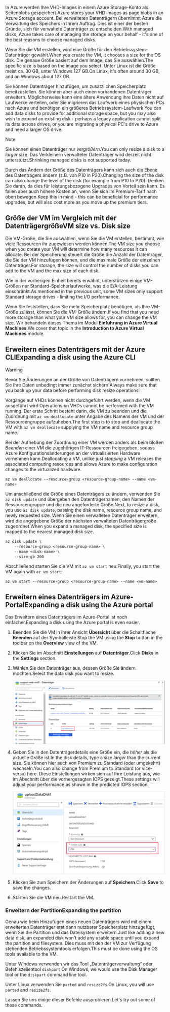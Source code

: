 <span data-ttu-id="72e8d-101">In Azure werden Ihre VHD-Images in einem Azure Storage-Konto als Seitenblobs gespeichert.</span><span class="sxs-lookup"><span data-stu-id="72e8d-101">Azure stores your VHD images as page blobs in an Azure Storage account.</span></span> <span data-ttu-id="72e8d-102">Bei verwalteten Datenträgern übernimmt Azure die Verwaltung des Speichers in Ihrem Auftrag. Dies ist einer der besten Gründe, sich für verwaltete Datenträger zu entscheiden.</span><span class="sxs-lookup"><span data-stu-id="72e8d-102">With managed disks, Azure takes care of managing the storage on your behalf - it's one of the best reasons to choose managed disks.</span></span>

<span data-ttu-id="72e8d-103">Wenn Sie die VM erstellen, wird eine Größe für den Betriebssystem-Datenträger gewählt.</span><span class="sxs-lookup"><span data-stu-id="72e8d-103">When you create the VM, it chooses a size for the OS disk.</span></span> <span data-ttu-id="72e8d-104">Die genaue Größe basiert auf dem Image, das Sie auswählen.</span><span class="sxs-lookup"><span data-stu-id="72e8d-104">The specific size is based on the image you select.</span></span> <span data-ttu-id="72e8d-105">Unter Linux ist die Größe meist ca. 30 GB, unter Windows 127 GB.</span><span class="sxs-lookup"><span data-stu-id="72e8d-105">On Linux, it's often around 30 GB, and on Windows about 127 GB.</span></span>

<span data-ttu-id="72e8d-106">Sie können Datenträger hinzufügen, um zusätzlichen Speicherplatz bereitzustellen. Sie können aber auch einen vorhandenen Datenträger erweitern. Möglicherweise kann eine ältere Anwendung ihre Daten nicht auf Laufwerke verteilen, oder Sie migrieren das Laufwerk eines physischen PCs nach Azure und benötigen ein größeres Betriebssystem-Laufwerk.</span><span class="sxs-lookup"><span data-stu-id="72e8d-106">You can add data disks to provide for additional storage space, but you may also wish to expand an existing disk - perhaps a legacy application cannot split its data across drives, or you are migrating a physical PC's drive to Azure and need a larger OS drive.</span></span>

> [!NOTE]
> <span data-ttu-id="72e8d-107">Sie können einen Datenträger nur _vergrößern_.</span><span class="sxs-lookup"><span data-stu-id="72e8d-107">You can only resize a disk to a _larger_ size.</span></span> <span data-ttu-id="72e8d-108">Das Verkleinern verwalteter Datenträger wird derzeit nicht unterstützt.</span><span class="sxs-lookup"><span data-stu-id="72e8d-108">Shrinking managed disks is not supported today.</span></span>

<span data-ttu-id="72e8d-109">Durch das Ändern der Größe des Datenträgers kann sich auch die Ebene des Datenträgers ändern (z.B. von P10 in P20).</span><span class="sxs-lookup"><span data-stu-id="72e8d-109">Changing the size of the disk can also change the level of the disk (for example from P10 to P20).</span></span> <span data-ttu-id="72e8d-110">Denken Sie daran, da dies für leistungsbezogene Upgrades von Vorteil sein kann. Es fallen aber auch höhere Kosten an, wenn Sie sich im Premium-Tarif nach oben bewegen.</span><span class="sxs-lookup"><span data-stu-id="72e8d-110">Keep this in mind - this can be beneficial for performance upgrades, but will also cost more as you move up the premium tiers.</span></span>

## <a name="vm-size-vs-disk-size"></a><span data-ttu-id="72e8d-111">Größe der VM im Vergleich mit der Datenträgergröße</span><span class="sxs-lookup"><span data-stu-id="72e8d-111">VM size vs. Disk size</span></span>

<span data-ttu-id="72e8d-112">Die VM-Größe, die Sie auswählen, wenn Sie die VM erstellen, bestimmt, wie viele Ressourcen ihr zugewiesen werden können.</span><span class="sxs-lookup"><span data-stu-id="72e8d-112">The VM size you choose when you create your VM will determine how many resources it can allocate.</span></span> <span data-ttu-id="72e8d-113">Bei der Speicherung steuert die Größe die Anzahl der Datenträger, die Sie der VM hinzufügen können, und die maximale Größe der einzelnen Datenträger.</span><span class="sxs-lookup"><span data-stu-id="72e8d-113">For storage, the size will control the number of disks you can add to the VM and the max size of each disk.</span></span> 

<span data-ttu-id="72e8d-114">Wie in der vorherigen Einheit bereits erwähnt, unterstützen einige VM-Größen nur Standard-Speicherlaufwerke, was die E/A-Leistung einschränkt.</span><span class="sxs-lookup"><span data-stu-id="72e8d-114">As mentioned in the previous unit, some VM sizes only support Standard storage drives - limiting the I/O performance.</span></span>

<span data-ttu-id="72e8d-115">Wenn Sie feststellen, dass Sie mehr Speicherplatz benötigen, als Ihre VM-Größe zulässt, können Sie die VM-Größe ändern.</span><span class="sxs-lookup"><span data-stu-id="72e8d-115">If you find that you need more storage than what your VM size allows for, you can change the VM size.</span></span> <span data-ttu-id="72e8d-116">Wir behandeln dieses Thema im Modul **Einführung in Azure Virtual Machines**.</span><span class="sxs-lookup"><span data-stu-id="72e8d-116">We cover that topic in the **Introduction to Azure Virtual Machines** module.</span></span>

## <a name="expanding-a-disk-using-the-azure-cli"></a><span data-ttu-id="72e8d-117">Erweitern eines Datenträgers mit der Azure CLI</span><span class="sxs-lookup"><span data-stu-id="72e8d-117">Expanding a disk using the Azure CLI</span></span>

> [!WARNING]
> <span data-ttu-id="72e8d-118">Bevor Sie Änderungen an der Größe von Datenträgern vornehmen, sollten Sie Ihre Daten unbedingt immer zunächst sichern!</span><span class="sxs-lookup"><span data-stu-id="72e8d-118">Always make sure that you back up your data before performing disk resize operations!</span></span>

<span data-ttu-id="72e8d-119">Vorgänge auf VHDs können nicht durchgeführt werden, wenn die VM ausgeführt wird.</span><span class="sxs-lookup"><span data-stu-id="72e8d-119">Operations on VHDs cannot be performed with the VM running.</span></span> <span data-ttu-id="72e8d-120">Der erste Schritt besteht darin, die VM zu beenden und die Zuordnung mit `az vm deallocate` unter Angabe des Namens der VM und der Ressourcengruppe aufzuheben.</span><span class="sxs-lookup"><span data-stu-id="72e8d-120">The first step is to stop and deallocate the VM with `az vm deallocate` supplying the VM name and resource group name.</span></span>

<span data-ttu-id="72e8d-121">Bei der Aufhebung der Zuordnung einer VM werden anders als beim bloßen _Beenden_ einer VM die zugehörigen IT-Ressourcen freigegeben, sodass Azure Konfigurationsänderungen an der virtualisierten Hardware vornehmen kann.</span><span class="sxs-lookup"><span data-stu-id="72e8d-121">Deallocating a VM, unlike just _stopping_ a VM releases the associated computing resources and allows Azure to make configuration changes to the virtualized hardware.</span></span>

```azurecli
az vm deallocate --resource-group <resource-group-name> --name <vm-name>
```

<span data-ttu-id="72e8d-122">Um anschließend die Größe eines Datenträgers zu ändern, verwenden Sie `az disk update` und übergeben den Datenträgernamen, den Namen der Ressourcengruppe und die neu angeforderte Größe.</span><span class="sxs-lookup"><span data-stu-id="72e8d-122">Next, to resize a disk, you use `az disk update`, passing the disk name, resource group name, and newly requested size.</span></span> <span data-ttu-id="72e8d-123">Wenn Sie einen verwalteten Datenträger erweitern, wird die angegebene Größe der nächsten verwalteten Datenträgergröße zugeordnet.</span><span class="sxs-lookup"><span data-stu-id="72e8d-123">When you expand a managed disk, the specified size is mapped to the nearest managed disk size.</span></span>

```azurecli
az disk update \
    --resource-group <resource-group-name> \
    --name <disk-name> \
    --size-gb 200
```

<span data-ttu-id="72e8d-124">Abschließend starten Sie die VM mit `az vm start` neu:</span><span class="sxs-lookup"><span data-stu-id="72e8d-124">Finally, you start the VM again with `az vm start`:</span></span>

```azurecli
az vm start --resource-group <resource-group-name> --name <vm-name>
```

## <a name="expanding-a-disk-using-the-azure-portal"></a><span data-ttu-id="72e8d-125">Erweitern eines Datenträgers im Azure-Portal</span><span class="sxs-lookup"><span data-stu-id="72e8d-125">Expanding a disk using the Azure portal</span></span>

<span data-ttu-id="72e8d-126">Das Erweitern eines Datenträgers im Azure-Portal ist noch einfacher.</span><span class="sxs-lookup"><span data-stu-id="72e8d-126">Expanding a disk using the Azure portal is even easier.</span></span>

1. <span data-ttu-id="72e8d-127">Beenden Sie die VM in ihrer Ansicht **Übersicht** über die Schaltfläche **Beenden** auf der Symbolleiste.</span><span class="sxs-lookup"><span data-stu-id="72e8d-127">Stop the VM using the **Stop** button in the toolbar on the **Overview** view of the VM.</span></span>

1. <span data-ttu-id="72e8d-128">Klicken Sie im Abschnitt **Einstellungen** auf **Datenträger**.</span><span class="sxs-lookup"><span data-stu-id="72e8d-128">Click **Disks** in the **Settings** section.</span></span>

1. <span data-ttu-id="72e8d-129">Wählen Sie den Datenträger aus, dessen Größe Sie ändern möchten.</span><span class="sxs-lookup"><span data-stu-id="72e8d-129">Select the data disk you want to resize.</span></span>

    ![Screenshot des Abschnitts „Datenträger“ einer VM mit hervorgehobener VHD, die wir bearbeiten möchten](../media/5-portal-disks.png)

1. <span data-ttu-id="72e8d-131">Geben Sie in den Datenträgerdetails eine Größe ein, die _höher_ als die aktuelle Größe ist.</span><span class="sxs-lookup"><span data-stu-id="72e8d-131">In the disk details, type a size _larger_ than the current size.</span></span> <span data-ttu-id="72e8d-132">Sie können hier auch von Premium zu Standard (oder umgekehrt) wechseln.</span><span class="sxs-lookup"><span data-stu-id="72e8d-132">You can also change from Premium to Standard (or vice-versa) here.</span></span> <span data-ttu-id="72e8d-133">Diese Einstellungen wirken sich auf Ihre Leistung aus, wie im Abschnitt über die vorhergesagten IOPS gezeigt.</span><span class="sxs-lookup"><span data-stu-id="72e8d-133">These settings will adjust your performance as shown in the predicted IOPS section.</span></span>

    ![Screenshot mit Bildschirm zum Bearbeiten der VHD mit hervorgehobenem Feld mit der neuen Größe](../media/5-resize-disk.png)

1. <span data-ttu-id="72e8d-135">Klicken Sie zum Speichern der Änderungen auf **Speichern**.</span><span class="sxs-lookup"><span data-stu-id="72e8d-135">Click **Save** to save the changes.</span></span>

1. <span data-ttu-id="72e8d-136">Starten Sie die VM neu.</span><span class="sxs-lookup"><span data-stu-id="72e8d-136">Restart the VM.</span></span>


### <a name="expanding-the-partition"></a><span data-ttu-id="72e8d-137">Erweitern der Partition</span><span class="sxs-lookup"><span data-stu-id="72e8d-137">Expanding the partition</span></span>

<span data-ttu-id="72e8d-138">Genau wie beim Hinzufügen eines neuen Datenträgers wird mit einem erweiterten Datenträger erst dann nutzbarer Speicherplatz hinzugefügt, wenn Sie die Partition und das Dateisystem erweitern.</span><span class="sxs-lookup"><span data-stu-id="72e8d-138">Just like adding a new data disk, an expanded disk won't add any usable space until you expand the partition and filesystem.</span></span> <span data-ttu-id="72e8d-139">Dies muss mit den der VM zur Verfügung stehenden Betriebssystemtools erfolgen.</span><span class="sxs-lookup"><span data-stu-id="72e8d-139">This must be done using the OS tools available to the VM.</span></span> 

<span data-ttu-id="72e8d-140">Unter Windows verwenden wir das Tool „Datenträgerverwaltung“ oder Befehlszeilentool `diskpart`.</span><span class="sxs-lookup"><span data-stu-id="72e8d-140">On Windows, we would use the Disk Manager tool or the `diskpart` command line tool.</span></span>

<span data-ttu-id="72e8d-141">Unter Linux verwenden Sie `parted` und `resize2fs`.</span><span class="sxs-lookup"><span data-stu-id="72e8d-141">On Linux, you will use `parted` and `resize2fs`.</span></span>

<span data-ttu-id="72e8d-142">Lassen Sie uns einige dieser Befehle ausprobieren.</span><span class="sxs-lookup"><span data-stu-id="72e8d-142">Let's try out some of these commands.</span></span>